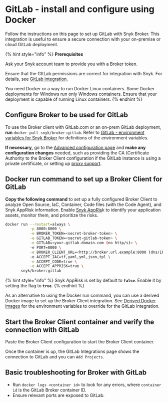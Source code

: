 # GitLab - install and configure using Docker

Follow the instructions on this page to set up GitLab with Snyk Broker. This integration is useful to ensure a secure connection with your on-premise or cloud GitLab deployment.

{% hint style="info" %}
**Prerequisites**

Ask your Snyk account team to provide you with a Broker token.

Ensure that the GItLab permissions are correct for integration with Snyk. For details, see [GitLab integration](../../../../integrate-with-snyk/git-repositories-scms-integrations-with-snyk/snyk-gitlab-integration.md).

You need Docker or a way to run Docker Linux containers. Some Docker deployments for Windows run only Windows containers. Ensure that your deployment is capable of running Linux containers.
{% endhint %}

## Configure Broker to be used for GitLab

To use the Broker client with GitLab.com or an on-prem GitLab deployment, **run** `docker pull snyk/broker:gitlab`. Refer to [GitLab - environment variables for Snyk Broker](gitlab-environment-variables-for-snyk-broker.md) for definitions of the environment variables.

**If necessary,** go to the  [Advanced configuration page](../advanced-configuration-for-snyk-broker-docker-installation/) and **make any configuration changes** needed, such as providing the CA (Certificate Authority to the Broker Client configuration if the GitlLab instance is using a private certificate, or setting up [proxy support](../advanced-configuration-for-snyk-broker-docker-installation/proxy-support-with-docker.md).

## Docker run command to set up a Broker Client for GitLab

**Copy the following command** to set up a fully configured Broker Client to analyze Open Source, IaC, Container, Code files (with the Code Agent), and Snyk AppRisk information. Enable [Snyk AppRis](../../../../manage-risk/snyk-apprisk/)k to identify your application assets, monitor them, and prioritize the risks.

```bash
docker run --restart=always \
           -p 8000:8000 \
           -e BROKER_TOKEN=<secret-broker-token> \
           -e GITLAB_TOKEN=<secret-gitlab-token> \
           -e GITLAB=<your.gitlab.domain.com (no http/s)> \
           -e PORT=8000 \
           -e BROKER_CLIENT_URL=<http://broker.url.example:8000 (dns/IP:port)> \
           -e ACCEPT_IAC=tf,yaml,yml,json,tpl \
           -e ACCEPT_CODE=true \
           -e ACCEPT_APPRISK=true \
       snyk/broker:gitlab
```

{% hint style="info" %}
Snyk AppRisk is set by default to **`false`**. Enable it by setting the flag to **`true`**.
{% endhint %}

As an alternative to using the Docker run command, you can use a derived Docker image to set up the Broker Client integration. See [Derived Docker images](../derived-docker-images-for-broker-client-integrations-and-container-registry-agent.md) for the environment variables to override for the GitLab integration.

## Start the Broker Client container and verify the connection with GitLab

Paste the Broker Client configuration to start the Broker Client container.

Once the container is up, the GitLab Integrations page shows the connection to GitLab and you can `Add Projects`.

## Basic troubleshooting for Broker with GitLab

* Run `docker logs <container id>` to look for any errors, where `container id` is the GitLab Broker container ID.
* Ensure relevant ports are exposed to GitLab.
